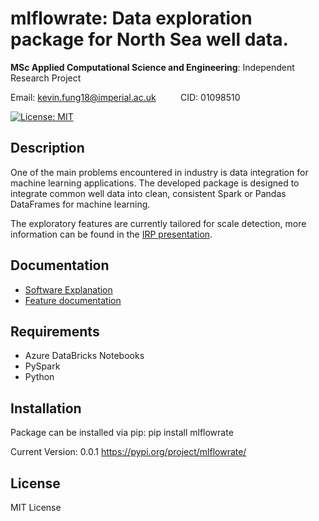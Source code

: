 # mlflowrate: Data exploration package for North Sea well data.
**MSc Applied Computational Science and Engineering**: Independent Research Project

Email: kevin.fung18@imperial.ac.uk   &nbsp;&nbsp;&nbsp;&nbsp;&nbsp;&nbsp;&nbsp;&nbsp;    CID: 01098510

[![License: MIT](https://img.shields.io/badge/License-MIT-yellow.svg)](https://opensource.org/licenses/MIT)

## Description
One of the main problems encountered in industry is data integration for machine learning applications. The developed package is designed to integrate common well data into clean, consistent Spark or Pandas DataFrames for machine learning. 

The exploratory features are currently tailored for scale detection, more information can be found in the [IRP presentation](https://github.com/kev-fung/Flowrate-Data-Explorer/blob/master/docs/IRP_presentation_slides.pptx).

## Documentation
* [Software Explanation](https://github.com/kev-fung/Flowrate-Data-Explorer/tree/master/mlflowrate)
* [Feature documentation](https://kev-fung.github.io/mlflowrate/)

## Requirements
* Azure DataBricks Notebooks
* PySpark
* Python

## Installation
Package can be installed via pip:
    pip install mlflowrate

Current Version: 0.0.1
https://pypi.org/project/mlflowrate/

## License
MIT License
